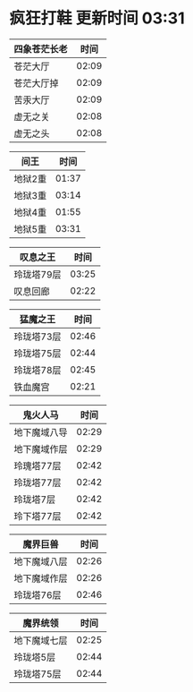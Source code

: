 # 疯狂打鞋 更新时间 03:31

| 四象苍茫长老   | 时间    |
|--------|-------|
| 苍茫大厅 | 02:09 |
| 苍茫大厅掉 | 02:09 |
| 苦汞大厅 | 02:09 |
| 虚无之关 | 02:08 |
| 虚无之头 | 02:08 |

| 间王   | 时间    |
|--------|-------|
| 地狱2重 | 01:37 |
| 地狱3重 | 03:14 |
| 地狱4重 | 01:55 |
| 地狱5重 | 03:31 |

| 叹息之王   | 时间    |
|--------|-------|
| 玲珑塔79层 | 03:25 |
| 叹息回廊 | 02:22 |

| 猛魔之王   | 时间    |
|--------|-------|
| 玲珑塔73层 | 02:46 |
| 玲珑塔75层 | 02:44 |
| 玲珑塔78层 | 02:45 |
| 铁血魔宫 | 02:21 |

| 鬼火人马   | 时间    |
|--------|-------|
| 地下魔域八导 | 02:29 |
| 地下魔域作层 | 02:29 |
| 玲瑰塔77层 | 02:42 |
| 玲珑塔77层 | 02:42 |
| 玲珑塔7层 | 02:42 |
| 玲下塔77层 | 02:42 |

| 魔界巨兽   | 时间    |
|--------|-------|
| 地下魔域八层 | 02:26 |
| 地下魔域作层 | 02:26 |
| 玲珑塔76层 | 02:46 |

| 魔界统领   | 时间    |
|--------|-------|
| 地下魔域七层 | 02:25 |
| 玲珑塔5层 | 02:44 |
| 玲珑塔75层 | 02:44 |